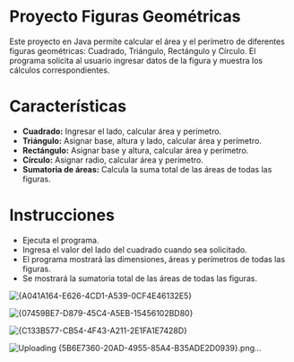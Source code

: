 # Proyecto Figuras Geométricas

Este proyecto en Java permite calcular el área y el perímetro de diferentes figuras geométricas: Cuadrado, Triángulo, Rectángulo y Círculo. El programa solicita al usuario ingresar datos de la figura y muestra los cálculos correspondientes.


# Características

- **Cuadrado:** Ingresar el lado, calcular área y perímetro.
- **Triángulo:** Asignar base, altura y lado, calcular área y perímetro.
- **Rectángulo:** Asignar base y altura, calcular área y perímetro.
- **Círculo:** Asignar radio, calcular área y perímetro.
- **Sumatoria de áreas:** Calcula la suma total de las áreas de todas las figuras.

# Instrucciones

- Ejecuta el programa.
- Ingresa el valor del lado del cuadrado cuando sea solicitado.
- El programa mostrará las dimensiones, áreas y perímetros de todas las figuras.
- Se mostrará la sumatoria total de las áreas de todas las figuras.

![{A041A164-E626-4CD1-A539-0CF4E46132E5}](https://github.com/user-attachments/assets/b1b588bd-3e31-4c6d-8436-cf63c99c66c1)

![{07459BE7-D879-45C4-A5EB-15456102BD80}](https://github.com/user-attachments/assets/6d29f22f-59fd-47d2-a47f-41e0285cc384)

![{C133B577-CB54-4F43-A211-2E1FA1E7428D}](https://github.com/user-attachments/assets/66f5ec38-e37b-4238-8685-8a2355d0492f)

![Uploading {5B6E7360-20AD-4955-85A4-B35ADE2D0939}.png…]()



